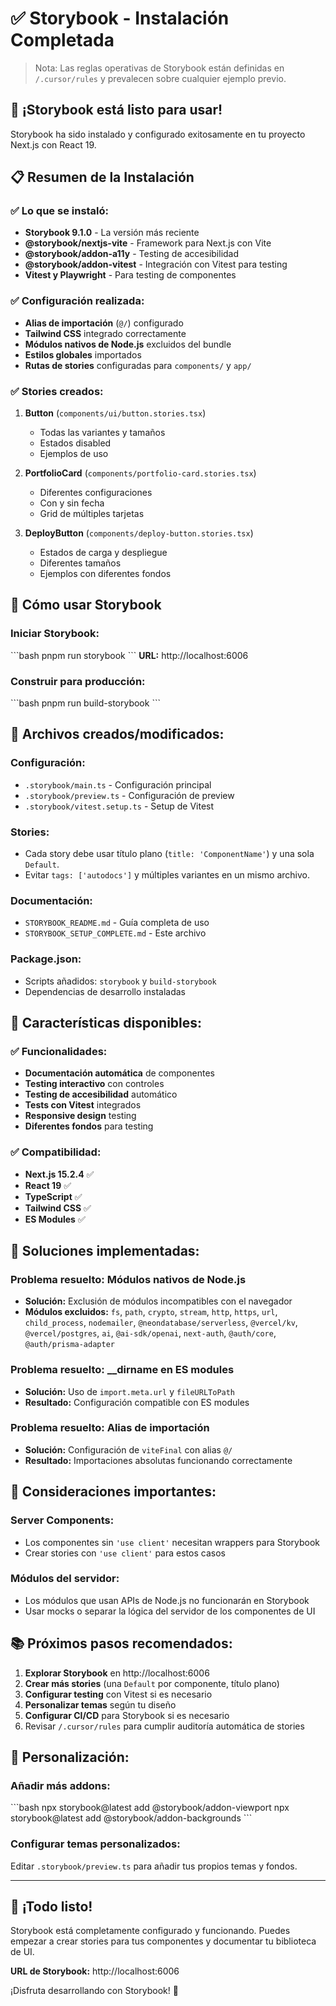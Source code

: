 # ✅ Storybook - Instalación Completada

> Nota: Las reglas operativas de Storybook están definidas en `/.cursor/rules` y prevalecen sobre cualquier ejemplo previo.

## 🎉 ¡Storybook está listo para usar!

Storybook ha sido instalado y configurado exitosamente en tu proyecto Next.js con React 19.

## 📋 Resumen de la Instalación

### ✅ Lo que se instaló:
- **Storybook 9.1.0** - La versión más reciente
- **@storybook/nextjs-vite** - Framework para Next.js con Vite
- **@storybook/addon-a11y** - Testing de accesibilidad
- **@storybook/addon-vitest** - Integración con Vitest para testing
- **Vitest y Playwright** - Para testing de componentes

### ✅ Configuración realizada:
- **Alias de importación** (`@/`) configurado
- **Tailwind CSS** integrado correctamente
- **Módulos nativos de Node.js** excluidos del bundle
- **Estilos globales** importados
- **Rutas de stories** configuradas para `components/` y `app/`

### ✅ Stories creados:
1. **Button** (`components/ui/button.stories.tsx`)
   - Todas las variantes y tamaños
   - Estados disabled
   - Ejemplos de uso

2. **PortfolioCard** (`components/portfolio-card.stories.tsx`)
   - Diferentes configuraciones
   - Con y sin fecha
   - Grid de múltiples tarjetas

3. **DeployButton** (`components/deploy-button.stories.tsx`)
   - Estados de carga y despliegue
   - Diferentes tamaños
   - Ejemplos con diferentes fondos

## 🚀 Cómo usar Storybook

### Iniciar Storybook:
\`\`\`bash
pnpm run storybook
\`\`\`
**URL:** http://localhost:6006

### Construir para producción:
\`\`\`bash
pnpm run build-storybook
\`\`\`

## 📁 Archivos creados/modificados:

### Configuración:
- `.storybook/main.ts` - Configuración principal
- `.storybook/preview.ts` - Configuración de preview
- `.storybook/vitest.setup.ts` - Setup de Vitest

### Stories:
- Cada story debe usar título plano (`title: 'ComponentName'`) y una sola `Default`.
- Evitar `tags: ['autodocs']` y múltiples variantes en un mismo archivo.

### Documentación:
- `STORYBOOK_README.md` - Guía completa de uso
- `STORYBOOK_SETUP_COMPLETE.md` - Este archivo

### Package.json:
- Scripts añadidos: `storybook` y `build-storybook`
- Dependencias de desarrollo instaladas

## 🎯 Características disponibles:

### ✅ Funcionalidades:
- **Documentación automática** de componentes
- **Testing interactivo** con controles
- **Testing de accesibilidad** automático
- **Tests con Vitest** integrados
- **Responsive design** testing
- **Diferentes fondos** para testing

### ✅ Compatibilidad:
- **Next.js 15.2.4** ✅
- **React 19** ✅
- **TypeScript** ✅
- **Tailwind CSS** ✅
- **ES Modules** ✅

## 🔧 Soluciones implementadas:

### Problema resuelto: Módulos nativos de Node.js
- **Solución:** Exclusión de módulos incompatibles con el navegador
- **Módulos excluidos:** `fs`, `path`, `crypto`, `stream`, `http`, `https`, `url`, `child_process`, `nodemailer`, `@neondatabase/serverless`, `@vercel/kv`, `@vercel/postgres`, `ai`, `@ai-sdk/openai`, `next-auth`, `@auth/core`, `@auth/prisma-adapter`

### Problema resuelto: __dirname en ES modules
- **Solución:** Uso de `import.meta.url` y `fileURLToPath`
- **Resultado:** Configuración compatible con ES modules

### Problema resuelto: Alias de importación
- **Solución:** Configuración de `viteFinal` con alias `@/`
- **Resultado:** Importaciones absolutas funcionando correctamente

## 🚨 Consideraciones importantes:

### Server Components:
- Los componentes sin `'use client'` necesitan wrappers para Storybook
- Crear stories con `'use client'` para estos casos

### Módulos del servidor:
- Los módulos que usan APIs de Node.js no funcionarán en Storybook
- Usar mocks o separar la lógica del servidor de los componentes de UI

## 📚 Próximos pasos recomendados:

1. **Explorar Storybook** en http://localhost:6006
2. **Crear más stories** (una `Default` por componente, título plano)
3. **Configurar testing** con Vitest si es necesario
4. **Personalizar temas** según tu diseño
5. **Configurar CI/CD** para Storybook si es necesario
6. Revisar `/.cursor/rules` para cumplir auditoría automática de stories

## 🎨 Personalización:

### Añadir más addons:
\`\`\`bash
npx storybook@latest add @storybook/addon-viewport
npx storybook@latest add @storybook/addon-backgrounds
\`\`\`

### Configurar temas personalizados:
Editar `.storybook/preview.ts` para añadir tus propios temas y fondos.

---

## 🎉 ¡Todo listo!

Storybook está completamente configurado y funcionando. Puedes empezar a crear stories para tus componentes y documentar tu biblioteca de UI.

**URL de Storybook:** http://localhost:6006

¡Disfruta desarrollando con Storybook! 🚀

